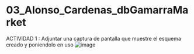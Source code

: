 ﻿# 03_Alonso_Cardenas_dbGamarraMarket

ACTIVIDAD 1 : Adjuntar una captura de pantalla que muestre el esquema creado y poniendolo en uso
![image](https://github.com/user-attachments/assets/ff5639e0-288d-459b-8c8b-13114d8555c9)

